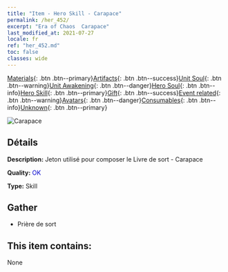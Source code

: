 ```yaml
---
title: "Item - Hero Skill - Carapace"
permalink: /her_452/
excerpt: "Era of Chaos  Carapace"
last_modified_at: 2021-07-27
locale: fr
ref: "her_452.md"
toc: false
classes: wide
---
```

 [Materials](/ItemsFR/){: .btn .btn--primary}[Artifacts](/ItemsFR/Artifacts/){: .btn .btn--success}[Unit Soul](/ItemsFR/UnitSoul/){: .btn .btn--warning}[Unit Awakening](/ItemsFR/UnitAwakening/){: .btn .btn--danger}[Hero Soul](/ItemsFR/HeroSoul/){: .btn .btn--info}[Hero Skill](/ItemsFR/HeroSkill/){: .btn .btn--primary}[Gift](/ItemsFR/Gift/){: .btn .btn--success}[Event related](/ItemsFR/Events/){: .btn .btn--warning}[Avatars](/ItemsFR/Avatars/){: .btn .btn--danger}[Consumables](/ItemsFR/Consumables/){: .btn .btn--info}[Unknown](/ItemsFR/Unknown/){: .btn .btn--primary}

 ![Carapace](/images/t/ps_hutishifu.png)

## Détails
 **Description:** Jeton utilisé pour composer le Livre de sort - Carapace

 **Quality:** <span style="color: #0000CD">OK</span>

 **Type:** Skill

## Gather

*    Prière de sort 

## This item contains:

  None

